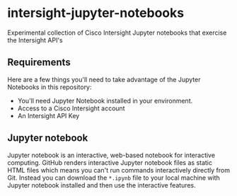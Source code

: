 # intersight-jupyter-notebooks
Experimental collection of Cisco Intersight Jupyter notebooks that exercise the Intersight API's

## Requirements

Here are a few things you'll need to take advantage of the Jupyter Notebooks in this repository:

* You'll need Jupyter Notebook installed in your environment.
* Access to a Cisco Intersight account
* An Intersight API Key

## Jupyter notebook

Jupyter notebook is an interactive, web-based notebook for interactive computing. GitHub renders interactive Jupyter notebook files as static HTML files which means you can't run commands interactively directly from Git. Instead you can download the `*.ipynb` file to your local machine with Jupyter notebook installed and then use the interactive features.

 
